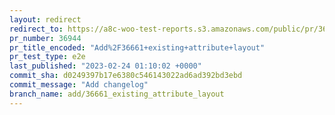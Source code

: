 ```yaml
---
layout: redirect
redirect_to: https://a8c-woo-test-reports.s3.amazonaws.com/public/pr/36944/e2e/index.html
pr_number: 36944
pr_title_encoded: "Add%2F36661+existing+attribute+layout"
pr_test_type: e2e
last_published: "2023-02-24 01:10:02 +0000"
commit_sha: d0249397b17e6380c546143022ad6ad392bd3ebd
commit_message: "Add changelog"
branch_name: add/36661_existing_attribute_layout
---
```

